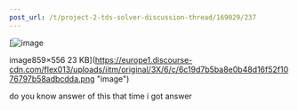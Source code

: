 ```yaml
---
post_url: /t/project-2-tds-solver-discussion-thread/169029/237
---
```

[![image](https://europe1.discourse-cdn.com/flex013/uploads/iitm/original/3X/6/c/6c19d7b5ba8e0b48d16f52f1076797b58adbcdda.png)

image859×556 23 KB](https://europe1.discourse-cdn.com/flex013/uploads/iitm/original/3X/6/c/6c19d7b5ba8e0b48d16f52f1076797b58adbcdda.png "image")

  
do you know answer of this that time i got answer